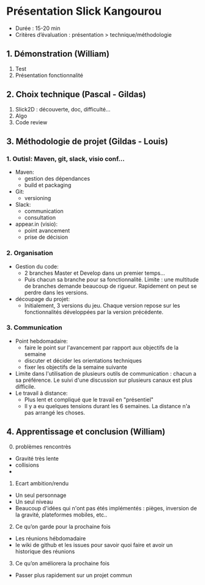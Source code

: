 # Présentation Slick Kangourou
- Durée : 15-20 min
- Critères d’évaluation : présentation > technique/méthodologie

## 1.	Démonstration (William)
1. Test
2. Présentation fonctionnalité

## 2.	Choix technique (Pascal - Gildas)
1. Slick2D : découverte, doc, difficulté…
2. Algo
3. Code review

## 3.	Méthodologie de projet (Gildas - Louis)
### 1. Outisl: Maven, git, slack, visio conf… 
- Maven:
  - gestion des dépendances
  - build et packaging
- Git:
  - versioning
- Slack:
  - communication
  - consultation
- appear.in (visio):
  - point avancement
  - prise de décision
### 2. Organisation
- Gestion du code:
  - 2 branches Master et Develop dans un premier temps...
  - Puis chacun sa branche pour sa fonctionnalité.
    Limite : une multitude de branches demande beaucoup de rigueur. Rapidement on peut se perdre dans les versions.
- découpage du projet:
  - Initialement, 3 versions du jeu. Chaque version repose sur les fonctionnalités développées par la version précédente.
    
### 3. Communication
- Point hebdomadaire:
  - faire le point sur l'avancement par rapport aux objectifs de la semaine
  - discuter et décider les orientations techniques
  - fixer les objectifs de la semaine suivante
- Limite dans l'utilisation de plusieurs outils de communication : chacun a sa préférence. Le suivi d'une discussion sur plusieurs canaux est plus difficile.
- Le travail à distance:
  - Plus lent et compliqué que le travail en "présentiel"
  - Il y a eu quelques tensions durant les 6 semaines. La distance n'a pas arrangé les choses.

## 4.	Apprentissage et conclusion (William)
0. problèmes rencontrès
- Gravité très lente
- collisions
- 
1. Ecart ambition/rendu
- Un seul personnage
- Un seul niveau
- Beaucoup d'idées qui n'ont pas étés implémentés : pièges, inversion de la gravité, plateformes mobiles, etc..
2. Ce qu’on garde pour la prochaine fois
- Les réunions hébdomadaire
- le wiki de github et les issues pour savoir quoi faire et avoir un historique des réunions
3. Ce qu’on améliorera la prochaine fois
- Passer plus rapidement sur un projet commun
 

